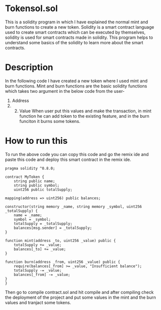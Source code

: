 # Tokensol.sol

This is a solidity program in which I have explained the normal mint and burn functions to create a new token.
Solidity is a smart contract language used to create smart contracts which can be executed by themselves, solidity is used for smart contracts made in solidity.
This program helps to understand some basics of the solidity to learn more about the smart contracts.

# Description

In the following code I have created a new token where I used mint and burn functions. Mint and burn functions are the basic solidity functions which takes two argument in the below code from the user-
1. Address
2. 2. Value
      When user put this values and make the transaction, in mint function he can add token to the existing feature, and in the burn funciton it burns some tokens.

# How to run this
To run the above code you can copy this code and go the remix ide and paste this code and deploy this smart contract in the remix ide.

    pragma solidity ^0.8.0;
    
    contract MyToken {
        string public name;
        string public symbol;
        uint256 public totalSupply;

    mapping(address => uint256) public balances;

    constructor(string memory _name, string memory _symbol, uint256 _totalSupply) {
        name = _name;
        symbol = _symbol;
        totalSupply = _totalSupply;
        balances[msg.sender] = _totalSupply;
    }

    function mint(address _to, uint256 _value) public {
        totalSupply += _value;
        balances[_to] += _value;
    }

    function burn(address _from, uint256 _value) public {
        require(balances[_from] >= _value, "Insufficient balance");
        totalSupply -= _value;
        balances[_from] -= _value;
    }
    }

  Then go to compile contract.sol and hit compile and after compiling check the deployment of the project and put some values in the mint and the burn values and tranjact some tokens.
